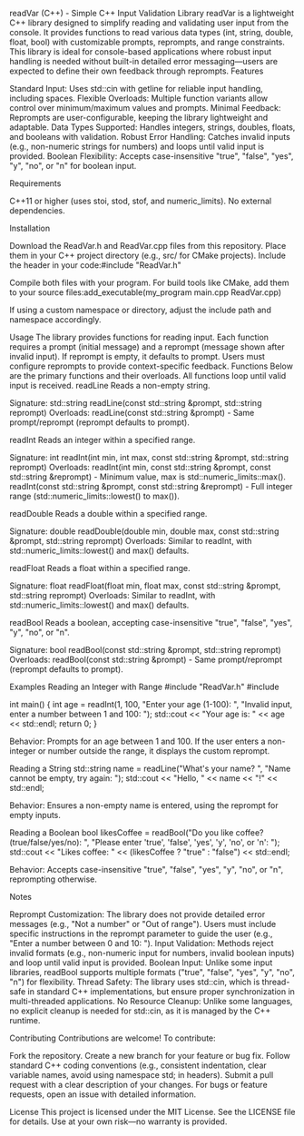 readVar (C++) - Simple C++ Input Validation Library
readVar is a lightweight C++ library designed to simplify reading and validating user input from the console. It provides functions to read various data types (int, string, double, float, bool) with customizable prompts, reprompts, and range constraints. This library is ideal for console-based applications where robust input handling is needed without built-in detailed error messaging—users are expected to define their own feedback through reprompts.
Features

Standard Input: Uses std::cin with getline for reliable input handling, including spaces.
Flexible Overloads: Multiple function variants allow control over minimum/maximum values and prompts.
Minimal Feedback: Reprompts are user-configurable, keeping the library lightweight and adaptable.
Data Types Supported: Handles integers, strings, doubles, floats, and booleans with validation.
Robust Error Handling: Catches invalid inputs (e.g., non-numeric strings for numbers) and loops until valid input is provided.
Boolean Flexibility: Accepts case-insensitive "true", "false", "yes", "y", "no", or "n" for boolean input.

Requirements

C++11 or higher (uses stoi, stod, stof, and numeric_limits).
No external dependencies.

Installation

Download the ReadVar.h and ReadVar.cpp files from this repository.
Place them in your C++ project directory (e.g., src/ for CMake projects).
Include the header in your code:#include "ReadVar.h"


Compile both files with your program. For build tools like CMake, add them to your source files:add_executable(my_program main.cpp ReadVar.cpp)


If using a custom namespace or directory, adjust the include path and namespace accordingly.

Usage
The library provides functions for reading input. Each function requires a prompt (initial message) and a reprompt (message shown after invalid input). If reprompt is empty, it defaults to prompt. Users must configure reprompts to provide context-specific feedback.
Functions
Below are the primary functions and their overloads. All functions loop until valid input is received.
readLine
Reads a non-empty string.

Signature: std::string readLine(const std::string &prompt, std::string reprompt)
Overloads:
readLine(const std::string &prompt) - Same prompt/reprompt (reprompt defaults to prompt).



readInt
Reads an integer within a specified range.

Signature: int readInt(int min, int max, const std::string &prompt, std::string reprompt)
Overloads:
readInt(int min, const std::string &prompt, const std::string &reprompt) - Minimum value, max is std::numeric_limits<int>::max().
readInt(const std::string &prompt, const std::string &reprompt) - Full integer range (std::numeric_limits<int>::lowest() to max()).



readDouble
Reads a double within a specified range.

Signature: double readDouble(double min, double max, const std::string &prompt, std::string reprompt)
Overloads: Similar to readInt, with std::numeric_limits<double>::lowest() and max() defaults.

readFloat
Reads a float within a specified range.

Signature: float readFloat(float min, float max, const std::string &prompt, std::string reprompt)
Overloads: Similar to readInt, with std::numeric_limits<float>::lowest() and max() defaults.

readBool
Reads a boolean, accepting case-insensitive "true", "false", "yes", "y", "no", or "n".

Signature: bool readBool(const std::string &prompt, std::string reprompt)
Overloads:
readBool(const std::string &prompt) - Same prompt/reprompt (reprompt defaults to prompt).



Examples
Reading an Integer with Range
#include "ReadVar.h"
#include <iostream>

int main() {
    int age = readInt(1, 100, "Enter your age (1-100): ", "Invalid input, enter a number between 1 and 100: ");
    std::cout << "Your age is: " << age << std::endl;
    return 0;
}


Behavior: Prompts for an age between 1 and 100. If the user enters a non-integer or number outside the range, it displays the custom reprompt.

Reading a String
std::string name = readLine("What's your name? ", "Name cannot be empty, try again: ");
std::cout << "Hello, " << name << "!" << std::endl;


Behavior: Ensures a non-empty name is entered, using the reprompt for empty inputs.

Reading a Boolean
bool likesCoffee = readBool("Do you like coffee? (true/false/yes/no): ", "Please enter 'true', 'false', 'yes', 'y', 'no', or 'n': ");
std::cout << "Likes coffee: " << (likesCoffee ? "true" : "false") << std::endl;


Behavior: Accepts case-insensitive "true", "false", "yes", "y", "no", or "n", reprompting otherwise.

Notes

Reprompt Customization: The library does not provide detailed error messages (e.g., "Not a number" or "Out of range"). Users must include specific instructions in the reprompt parameter to guide the user (e.g., "Enter a number between 0 and 10: ").
Input Validation: Methods reject invalid formats (e.g., non-numeric input for numbers, invalid boolean inputs) and loop until valid input is provided.
Boolean Input: Unlike some input libraries, readBool supports multiple formats ("true", "false", "yes", "y", "no", "n") for flexibility.
Thread Safety: The library uses std::cin, which is thread-safe in standard C++ implementations, but ensure proper synchronization in multi-threaded applications.
No Resource Cleanup: Unlike some languages, no explicit cleanup is needed for std::cin, as it is managed by the C++ runtime.

Contributing
Contributions are welcome! To contribute:

Fork the repository.
Create a new branch for your feature or bug fix.
Follow standard C++ coding conventions (e.g., consistent indentation, clear variable names, avoid using namespace std; in headers).
Submit a pull request with a clear description of your changes.
For bugs or feature requests, open an issue with detailed information.

License
This project is licensed under the MIT License. See the LICENSE file for details. Use at your own risk—no warranty is provided.
